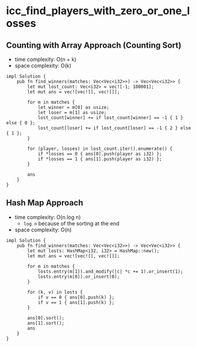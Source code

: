 # icc_find_players_with_zero_or_one_losses

## Counting with Array Approach (Counting Sort)

- time complexity: O(n + k)
- space complexity: O(k)

```
impl Solution {
    pub fn find_winners(matches: Vec<Vec<i32>>) -> Vec<Vec<i32>> {
        let mut lost_count: Vec<i32> = vec![-1; 100001];
        let mut ans = vec![vec![], vec![]];

        for m in matches {
            let winner = m[0] as usize;
            let loser = m[1] as usize;
            lost_count[winner] += if lost_count[winner] == -1 { 1 } else { 0 };
            lost_count[loser] += if lost_count[loser] == -1 { 2 } else { 1 };
        }

        for (player, losses) in lost_count.iter().enumerate() {
            if *losses == 0 { ans[0].push(player as i32) };
            if *losses == 1 { ans[1].push(player as i32) };
        }

        ans
    }
}
```



## Hash Map Approach

- time complexity: O(n.log n)
    - `log n` because of the sorting at the end
- space complexity: O(n)

```
impl Solution {
    pub fn find_winners(matches: Vec<Vec<i32>>) -> Vec<Vec<i32>> {
        let mut losts: HashMap<i32, i32> = HashMap::new();
        let mut ans = vec![vec![], vec![]];

        for m in matches {
            losts.entry(m[1]).and_modify(|c| *c += 1).or_insert(1);
            losts.entry(m[0]).or_insert(0);
        }

        for (k, v) in losts {
            if v == 0 { ans[0].push(k) };
            if v == 1 { ans[1].push(k) };
        }

        ans[0].sort();
        ans[1].sort();
        ans
    }
}

```

